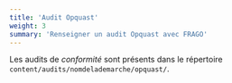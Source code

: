 ```yaml
---
title: 'Audit Opquast'
weight: 3
summary: 'Renseigner un audit Opquast avec FRAGO'
---
```


Les audits de *conformité* sont présents dans le répertoire `content/audits/nomdelademarche/opquast/`.

